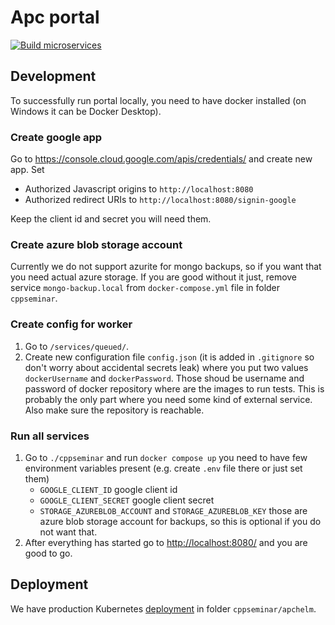 # Apc portal

[![Build microservices](https://github.com/cppseminar/APC/actions/workflows/publish-microservices.yaml/badge.svg)](https://github.com/cppseminar/APC/actions/workflows/publish-microservices.yaml)

## Development

To successfully run portal locally, you need to have docker installed (on Windows it can be Docker Desktop).

### Create google app

Go to <https://console.cloud.google.com/apis/credentials/> and create new app. Set

* Authorized Javascript origins to `http://localhost:8080`
* Authorized redirect URIs to `http://localhost:8080/signin-google`

Keep the client id and secret you will need them.

### Create azure blob storage account

Currently we do not support azurite for mongo backups, so if you want that you need actual azure storage. If you are good without it just, remove service `mongo-backup.local` from `docker-compose.yml` file in folder `cppseminar`.

### Create config for worker

1. Go to `/services/queued/`.
2. Create new configuration file `config.json` (it is added in `.gitignore` so don't worry about accidental secrets leak) where you put two values `dockerUsername` and `dockerPassword`. Those shoud be username and password of docker repository where are the images to run tests. This is probably the only part where you need some kind of external service. Also make sure the repository is reachable.

### Run all services

1. Go to `./cppseminar` and run `docker compose up` you need to have few environment variables present (e.g. create `.env` file there or just set them)
   * `GOOGLE_CLIENT_ID` google client id
   * `GOOGLE_CLIENT_SECRET` google client secret
   * `STORAGE_AZUREBLOB_ACCOUNT` and `STORAGE_AZUREBLOB_KEY` those are azure blob storage account for backups, so this is optional if you do not want that.
2. After everything has started go to <http://localhost:8080/> and you are good to go.

## Deployment

We have production Kubernetes [deployment](./cppseminar/apchelm/README.md) in folder `cppseminar/apchelm`.
